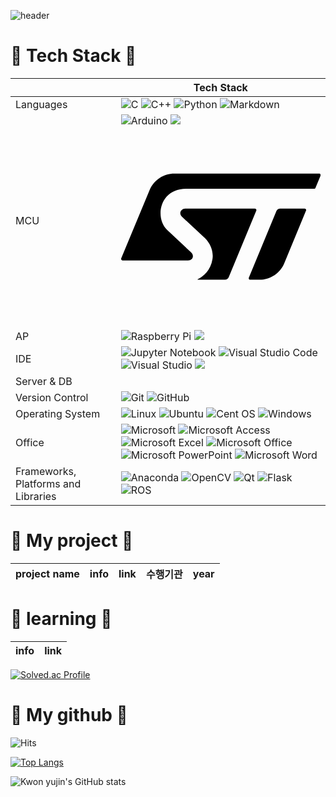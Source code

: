 ![header](https://capsule-render.vercel.app/api?type=waving&color=002260&height=200&text=YongJoo%20Lee's%20github&animation=fadeIn&fontSize=40&fontColor=FFFFFF&fontAlignY=40)


# 📌 Tech Stack 📌

| |Tech Stack |
|------|---|
|Languages|![C](https://img.shields.io/badge/c-%2300599C.svg?style=for-the-badge&logo=c&logoColor=white) ![C++](https://img.shields.io/badge/c++-%2300599C.svg?style=for-the-badge&logo=c%2B%2B&logoColor=white) ![Python](https://img.shields.io/badge/python-3670A0?style=for-the-badge&logo=python&logoColor=ffdd54) ![Markdown](https://img.shields.io/badge/markdown-%23000000.svg?style=for-the-badge&logo=markdown&logoColor=white) |
|MCU|![Arduino](https://img.shields.io/badge/-Arduino-00979D?style=for-the-badge&logo=Arduino&logoColor=white) <img src="https://img.shields.io/badge/atmega128-D9272E?style=for-the-badge&logo=mega&logoColor=white"> <svg role="img" viewBox="0 0 24 24" xmlns="http://www.w3.org/2000/svg"><title>STMicroelectronics</title><path d="M 23.818 5.61 L 6.402 5.61 C 5.125 5.609 3.968 6.362 3.452 7.529 L 0.014 15.811 C -0.036 15.931 0.052 16.063 0.182 16.061 L 8.046 16.061 C 8.601 16.061 8.848 15.523 8.412 15.093 L 5.524 12.388 C 4.008 10.9 4.658 7.45 7.81 7.45 L 23.206 7.45 C 23.283 7.451 23.352 7.402 23.378 7.329 L 23.987 5.857 C 23.996 5.835 24.001 5.811 24 5.787 C 23.997 5.689 23.917 5.61 23.818 5.61 M 22.082 9.826 L 19.126 9.826 C 18.932 9.825 18.756 9.94 18.681 10.118 L 15.369 18.118 C 15.355 18.144 15.347 18.173 15.347 18.202 C 15.348 18.302 15.429 18.383 15.529 18.381 L 16.632 18.381 C 17.93 18.387 19.105 17.613 19.612 16.418 L 22.244 10.063 C 22.252 10.042 22.257 10.019 22.257 9.996 C 22.253 9.902 22.176 9.828 22.082 9.826 M 16.271 10.005 C 16.271 9.905 16.189 9.825 16.089 9.825 L 7.706 9.825 C 7.251 9.825 6.853 10.38 7.335 10.825 L 10.104 13.404 C 10.104 13.404 11.224 14.437 10.984 15.916 C 10.778 17.219 9.889 18.016 9.241 18.302 C 9.208 18.31 9.196 18.351 9.219 18.376 C 9.23 18.387 9.246 18.392 9.261 18.388 L 12.489 18.388 C 12.683 18.39 12.859 18.275 12.934 18.095 L 16.256 10.068 C 16.266 10.049 16.271 10.027 16.271 10.005"/></svg>|
|AP|![Raspberry Pi](https://img.shields.io/badge/-RaspberryPi-C51A4A?style=for-the-badge&logo=Raspberry-Pi) <img src="https://img.shields.io/badge/Jetson Nano-76B900?style=for-the-badge&logo=nvidia&logoColor=black">|
|IDE| ![Jupyter Notebook](https://img.shields.io/badge/jupyter-%23FA0F00.svg?style=for-the-badge&logo=jupyter&logoColor=white) ![Visual Studio Code](https://img.shields.io/badge/Visual%20Studio%20Code-0078d7.svg?style=for-the-badge&logo=visual-studio-code&logoColor=white) ![Visual Studio](https://img.shields.io/badge/Visual%20Studio-5C2D91.svg?style=for-the-badge&logo=visual-studio&logoColor=white) <img src="https://img.shields.io/badge/PyCharm-000000?style=flat-square&logo=PyCharm&logoColor=white"/>|
|Server & DB||
|Version Control|![Git](https://img.shields.io/badge/git-%23F05033.svg?style=for-the-badge&logo=git&logoColor=white) ![GitHub](https://img.shields.io/badge/github-%23121011.svg?style=for-the-badge&logo=github&logoColor=white)|
|Operating System| ![Linux](https://img.shields.io/badge/Linux-FCC624?style=for-the-badge&logo=linux&logoColor=black) ![Ubuntu](https://img.shields.io/badge/Ubuntu-E95420?style=for-the-badge&logo=ubuntu&logoColor=white) ![Cent OS](https://img.shields.io/badge/cent%20os-002260?style=for-the-badge&logo=centos&logoColor=F0F0F0)	![Windows](https://img.shields.io/badge/Windows-0078D6?style=for-the-badge&logo=windows&logoColor=white) |
|Office|![Microsoft](https://img.shields.io/badge/Microsoft-0078D4?style=for-the-badge&logo=microsoft&logoColor=white) ![Microsoft Access](https://img.shields.io/badge/Microsoft_Access-A4373A?style=for-the-badge&logo=microsoft-access&logoColor=white) ![Microsoft Excel](https://img.shields.io/badge/Microsoft_Excel-217346?style=for-the-badge&logo=microsoft-excel&logoColor=white) ![Microsoft Office](https://img.shields.io/badge/Microsoft_Office-D83B01?style=for-the-badge&logo=microsoft-office&logoColor=white) ![Microsoft PowerPoint](https://img.shields.io/badge/Microsoft_PowerPoint-B7472A?style=for-the-badge&logo=microsoft-powerpoint&logoColor=white) 	![Microsoft Word](https://img.shields.io/badge/Microsoft_Word-2B579A?style=for-the-badge&logo=microsoft-word&logoColor=white) |
|Frameworks, Platforms and Libraries|![Anaconda](https://img.shields.io/badge/Anaconda-%2344A833.svg?style=for-the-badge&logo=anaconda&logoColor=white) ![OpenCV](https://img.shields.io/badge/opencv-%23white.svg?style=for-the-badge&logo=opencv&logoColor=white) ![Qt](https://img.shields.io/badge/Qt-%23217346.svg?style=for-the-badge&logo=Qt&logoColor=white) ![Flask](https://img.shields.io/badge/flask-%23000.svg?style=for-the-badge&logo=flask&logoColor=white) ![ROS](https://img.shields.io/badge/ros-%230A0FF9.svg?style=for-the-badge&logo=ros&logoColor=white) |


# 📌 My project 📌

| project name |info | link | 수행기관 | year |
|----|----|------|-------|----|


# 📌 learning 📌

|info | link |
|------|---|

[![Solved.ac Profile](http://mazassumnida.wtf/api/v2/generate_badge?boj=es7705)](https://solved.ac/es7705/)

# 📌 My github 📌

![Hits](https://hits.seeyoufarm.com/api/count/incr/badge.svg?url=https%3A%2F%2Fgithub.com%2Fkim-soohyeon&count_bg=%23FFDAC7&title_bg=%23FFADAD&icon=&icon_color=%23E7E7E7&title=hits&edge_flat=false)

[![Top Langs](https://github-readme-stats.vercel.app/api/top-langs/?username=es7705&layout=compact)](https://github.com/anuraghazra/github-readme-stats)

![Kwon yujin's GitHub stats](https://github-readme-stats.vercel.app/api?username=es7705&count_private=true)




<!--
**es7705/es7705** is a ✨ _special_ ✨ repository because its `README.md` (this file) appears on your GitHub profile.

Here are some ideas to get you started:

- 🔭 I’m currently working on ...
- 🌱 I’m currently learning ...
- 👯 I’m looking to collaborate on ...
- 🤔 I’m looking for help with ...
- 💬 Ask me about ...
- 📫 How to reach me: ...
- 😄 Pronouns: ...
- ⚡ Fun fact: ...
-->
